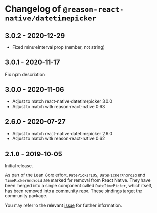 # Changelog of `@reason-react-native/datetimepicker`

## 3.0.2 - 2020-12-29

- Fixed minuteInterval prop (number, not string)

## 3.0.1 - 2020-11-17

Fix npm description

## 3.0.0 - 2020-11-06

- Adjust to match react-native-datetimepicker 3.0.0
- Adjust to match with reason-react-native 0.63

## 2.6.0 - 2020-07-27

- Adjust to match react-native-datetimepicker 2.6.0
- Adjust to match with reason-react-native 0.62

## 2.1.0 - 2019-10-05

Initial release.

As part of the Lean Core effort, `DatePickerIOS`, `DatePickerAndroid` and
`TimePickerAndroid` are marked for removal from React Native. They have been
merged into a single component called `DateTimePicker`, which itself, has been
removed into a
[community repo](https://github.com/react-native-community/react-native-datetimepicker).
These bindings target the community package.

You may refer to the relevant
[issue](https://github.com/facebook/react-native/issues/23313) for further
information.
